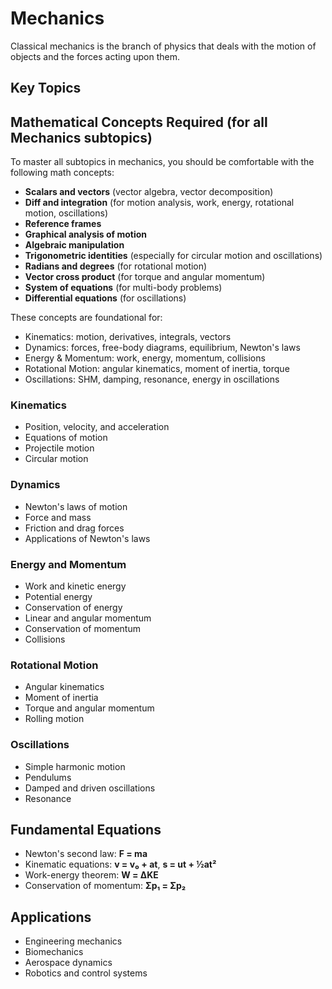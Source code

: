 # Mechanics

Classical mechanics is the branch of physics that deals with the motion of objects and the forces acting upon them.

## Key Topics

## Mathematical Concepts Required (for all Mechanics subtopics)

To master all subtopics in mechanics, you should be comfortable with the following math concepts:

- **Scalars and vectors** (vector algebra, vector decomposition)
- **Diff and integration** (for motion analysis, work, energy, rotational motion, oscillations)
- **Reference frames**
- **Graphical analysis of motion**
- **Algebraic manipulation**
- **Trigonometric identities** (especially for circular motion and oscillations)
- **Radians and degrees** (for rotational motion)
- **Vector cross product** (for torque and angular momentum)
- **System of equations** (for multi-body problems)
- **Differential equations** (for oscillations)

These concepts are foundational for:
- Kinematics: motion, derivatives, integrals, vectors
- Dynamics: forces, free-body diagrams, equilibrium, Newton's laws
- Energy & Momentum: work, energy, momentum, collisions
- Rotational Motion: angular kinematics, moment of inertia, torque
- Oscillations: SHM, damping, resonance, energy in oscillations

### Kinematics
- Position, velocity, and acceleration
- Equations of motion
- Projectile motion
- Circular motion

### Dynamics
- Newton's laws of motion
- Force and mass
- Friction and drag forces
- Applications of Newton's laws

### Energy and Momentum
- Work and kinetic energy
- Potential energy
- Conservation of energy
- Linear and angular momentum
- Conservation of momentum
- Collisions

### Rotational Motion
- Angular kinematics
- Moment of inertia
- Torque and angular momentum
- Rolling motion

### Oscillations
- Simple harmonic motion
- Pendulums
- Damped and driven oscillations
- Resonance

## Fundamental Equations

- Newton's second law: **F = ma**
- Kinematic equations: **v = v₀ + at**, **s = ut + ½at²**
- Work-energy theorem: **W = ΔKE**
- Conservation of momentum: **Σp₁ = Σp₂**

## Applications

- Engineering mechanics
- Biomechanics
- Aerospace dynamics
- Robotics and control systems